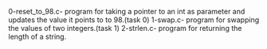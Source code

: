 0-reset_to_98.c- program for taking a pointer to an int as parameter and updates the value it points to to 98.(task 0)
1-swap.c- program for swapping the values of two integers.(task 1)
2-strlen.c- program for returning  the length of a string.

